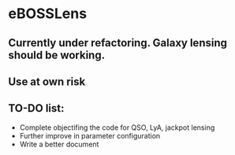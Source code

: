 # eBOSSLens
## Currently under refactoring. Galaxy lensing should be working. 
## Use at own risk

## TO-DO list:
* Complete objectifing the code for QSO, LyA, jackpot lensing
* Further improve in parameter configuration
* Write a better document
